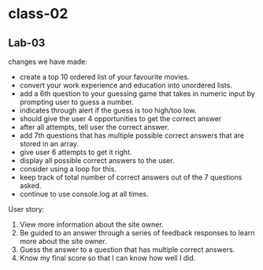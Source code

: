 # class-02

## Lab-03

changes we have made: 

- create a top 10 ordered list of your favourite movies. 
- convert your work experience and education into unordered lists. 
- add a 6th question to your guessing game that takes in numeric input by prompting user to guess a number. 
- indicates through alert if the guess is too high/too low. 
- should give the user 4 opportunities to get the correct answer 
- after all attempts, tell user the correct answer. 
- add 7th questions that has multiple possible correct answers that are stored in an array. 
- give user 6 attempts to get it right.
- display all possible correct answers to the user. 
- consider using a loop for this. 
- keep track of total number of correct answers out of the 7 questions asked. 
- continue to use console.log at all times. 

User story: 

1. View more information about the site owner. 
2. Be guided to an answer through a series of feedback responses to learn more about the site owner. 
3. Guess the answer to a question that has multiple correct answers. 
4. Know my final score so that I can know how well I did.